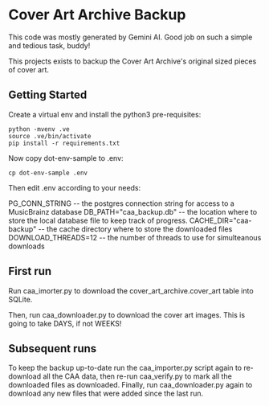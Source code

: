 # Cover Art Archive Backup

This code was mostly generated by Gemini AI. Good job on such a simple and tedious task, buddy!

This projects exists to backup the Cover Art Archive's original sized pieces of cover art.


## Getting Started

Create a virtual env and install the python3 pre-requisites:

```
python -mvenv .ve
source .ve/bin/activate
pip install -r requirements.txt
```

Now copy dot-env-sample to .env:
```
cp dot-env-sample .env
```

Then edit .env according to your needs:

PG_CONN_STRING -- the postgres connection string for access to a MusicBrainz database
DB_PATH="caa_backup.db" -- the location where to store the local database file to keep track of progress.
CACHE_DIR="caa-backup" -- the cache directory where to store the downloaded files
DOWNLOAD_THREADS=12 -- the number of threads to use for simulteanous downloads

## First run

Run caa_imorter.py to download the cover_art_archive.cover_art table into SQLite.

Then, run caa_downloader.py to download the cover art images. This is going to take DAYS, if not WEEKS!


## Subsequent runs

To keep the backup up-to-date run the caa_importer.py script again to re-download all the CAA data, 
then re-run caa_verify.py to mark all the downloaded files as downloaded. Finally, run caa_downloader.py
again to download any new files that were added since the last run.

